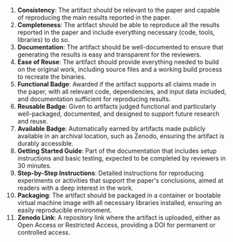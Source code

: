 1. **Consistency**: The artifact should be relevant to the paper and capable of reproducing the main results reported in the paper.
2. **Completeness**: The artifact should be able to reproduce all the results reported in the paper and include everything necessary (code, tools, libraries) to do so.
3. **Documentation**: The artifact should be well-documented to ensure that generating the results is easy and transparent for the reviewers.
4. **Ease of Reuse**: The artifact should provide everything needed to build on the original work, including source files and a working build process to recreate the binaries.
5. **Functional Badge**: Awarded if the artifact supports all claims made in the paper, with all relevant code, dependencies, and input data included, and documentation sufficient for reproducing results.
6. **Reusable Badge**: Given to artifacts judged functional and particularly well-packaged, documented, and designed to support future research and reuse.
7. **Available Badge**: Automatically earned by artifacts made publicly available in an archival location, such as Zenodo, ensuring the artifact is durably accessible.
8. **Getting Started Guide**: Part of the documentation that includes setup instructions and basic testing, expected to be completed by reviewers in 30 minutes.
9. **Step-by-Step Instructions**: Detailed instructions for reproducing experiments or activities that support the paper's conclusions, aimed at readers with a deep interest in the work.
10. **Packaging**: The artifact should be packaged in a container or bootable virtual machine image with all necessary libraries installed, ensuring an easily reproducible environment.
11. **Zenodo Link**: A repository link where the artifact is uploaded, either as Open Access or Restricted Access, providing a DOI for permanent or controlled access.
